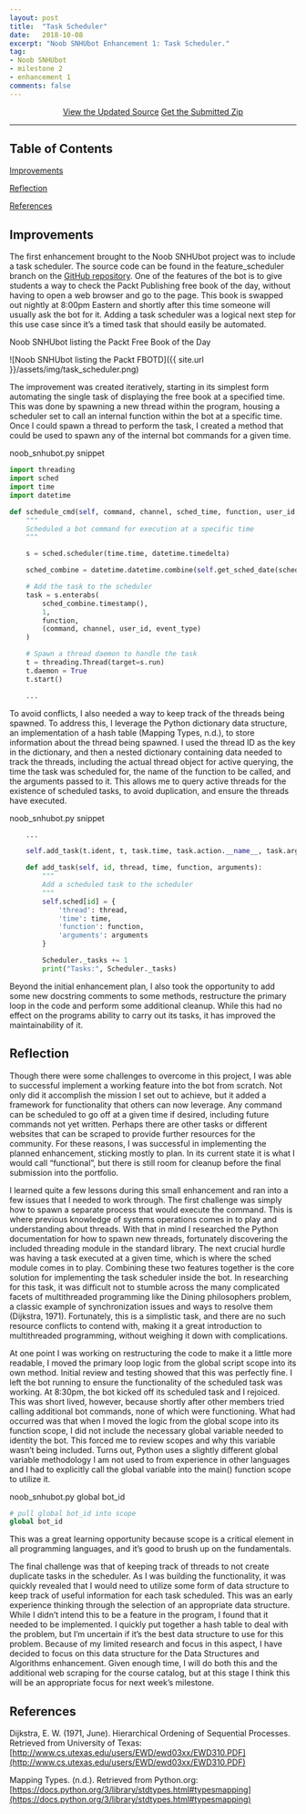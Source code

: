 ```yaml
---
layout: post
title:  "Task Scheduler"
date:   2018-10-08
excerpt: "Noob SNHUbot Enhancement 1: Task Scheduler."
tag:
- Noob SNHUbot
- milestone 2
- enhancement 1
comments: false
---
```


<center><a href="https://github.com/gsfellis/noob_snhubot/tree/feature_scheduler" target="_blank" class="btn btn-success">View the Updated Source</a> <a href="{{ site.url }}/assets/submissions/noob_snhubot-feature_scheduler.zip" class="btn btn-warning">Get the Submitted Zip</a></center>

---

## Table of Contents

[Improvements](#improvements)

[Reflection](#reflection)

[References](#references)

## Improvements

The first enhancement brought to the Noob SNHUbot project was to include a task scheduler.  The source code can be found in the feature_scheduler branch on the [GitHub repository](https://github.com/gsfellis/noob_snhubot/tree/feature_scheduler).  One of the features of the bot is to give students a way to check the Packt Publishing free book of the day, without having to open a web browser and go to the page.  This book is swapped out nightly at 8:00pm Eastern and shortly after this time someone will usually ask the bot for it.  Adding a task scheduler was a logical next step for this use case since it’s a timed task that should easily be automated.

<figcaption>Noob SNHUbot listing the Packt Free Book of the Day</figcaption>

![Noob SNHUbot listing the Packt FBOTD]({{ site.url }}/assets/img/task_scheduler.png)

The improvement was created iteratively, starting in its simplest form automating the single task of displaying the free book at a specified time.  This was done by spawning a new thread within the program, housing a scheduler set to call an internal function within the bot at a specific time.  Once I could spawn a thread to perform the task, I created a method that could be used to spawn any of the internal bot commands for a given time.

<figcaption>noob_snhubot.py snippet</figcaption>

```python
import threading
import sched
import time
import datetime

def schedule_cmd(self, command, channel, sched_time, function, user_id, event_type='message'):
    """
    Scheduled a bot command for execution at a specific time
    """

    s = sched.scheduler(time.time, datetime.timedelta)

    sched_combine = datetime.datetime.combine(self.get_sched_date(sched_time), sched_time)

    # Add the task to the scheduler
    task = s.enterabs(
        sched_combine.timestamp(),
        1,
        function,
        (command, channel, user_id, event_type)
    )

    # Spawn a thread daemon to handle the task
    t = threading.Thread(target=s.run)
    t.daemon = True
    t.start()

    ...
```

To avoid conflicts, I also needed a way to keep track of the threads being spawned.  To address this, I leverage the Python dictionary data structure, an implementation of a hash table (Mapping Types, n.d.), to store information about the thread being spawned.  I used the thread ID as the key in the dictionary, and then a nested dictionary containing data needed to track the threads, including the actual thread object for active querying, the time the task was scheduled for, the name of the function to be called, and the arguments passed to it.  This allows me to query active threads for the existence of scheduled tasks, to avoid duplication, and ensure the threads have executed.  

<figcaption>noob_snhubot.py snippet</figcaption>

```python
    ...

    self.add_task(t.ident, t, task.time, task.action.__name__, task.argument)

    def add_task(self, id, thread, time, function, arguments):
        """
        Add a scheduled task to the scheduler
        """
        self.sched[id] = {
            'thread': thread,
            'time': time,
            'function': function,
            'arguments': arguments
        }

        Scheduler._tasks += 1
        print("Tasks:", Scheduler._tasks)
```

Beyond the initial enhancement plan, I also took the opportunity to add some new docstring comments to some methods, restructure the primary loop in the code and perform some additional cleanup.  While this had no effect on the programs ability to carry out its tasks, it has improved the maintainability of it.

## Reflection

Though there were some challenges to overcome in this project, I was able to successful implement a working feature into the bot from scratch.  Not only did it accomplish the mission I set out to achieve, but it added a framework for functionality that others can now leverage.  Any command can be scheduled to go off at a given time if desired, including future commands not yet written.  Perhaps there are other tasks or different websites that can be scraped to provide further resources for the community.  For these reasons, I was successful in implementing the planned enhancement, sticking mostly to plan.  In its current state it is what I would call “functional”, but there is still room for cleanup before the final submission into the portfolio.

I learned quite a few lessons during this small enhancement and ran into a few issues that I needed to work through.  The first challenge was simply how to spawn a separate process that would execute the command.  This is where previous knowledge of systems operations comes in to play and understanding about threads.  With that in mind I researched the Python documentation for how to spawn new threads, fortunately discovering the included threading module in the standard library.  The next crucial hurdle was having a task executed at a given time, which is where the sched module comes in to play.  Combining these two features together is the core solution for implementing the task scheduler inside the bot.  In researching for this task, it was difficult not to stumble across the many complicated facets of multithreaded programming like the Dining philosophers problem, a classic example of synchronization issues and ways to resolve them (Dijkstra, 1971).  Fortunately, this is a simplistic task, and there are no such resource conflicts to contend with, making it a great introduction to multithreaded programming, without weighing it down with complications.

At one point I was working on restructuring the code to make it a little more readable, I moved the primary loop logic from the global script scope into its own method.  Initial review and testing showed that this was perfectly fine.  I left the bot running to ensure the functionality of the scheduled task was working.  At 8:30pm, the bot kicked off its scheduled task and I rejoiced.  This was short lived, however, because shortly after other members tried calling additional bot commands, none of which were functioning.  What had occurred was that when I moved the logic from the global scope into its function scope, I did not include the necessary global variable needed to identity the bot.  This forced me to review scopes and why this variable wasn’t being included.  Turns out, Python uses a slightly different global variable methodology I am not used to from experience in other languages and I had to explicitly call the global variable into the main() function scope to utilize it.  

<figcaption>noob_snhubot.py global bot_id</figcaption>

```python
# pull global bot_id into scope
global bot_id
```

This was a great learning opportunity because scope is a critical element in all programming languages, and it’s good to brush up on the fundamentals.

The final challenge was that of keeping track of threads to not create duplicate tasks in the scheduler.  As I was building the functionality, it was quickly revealed that I would need to utilize some form of data structure to keep track of useful information for each task scheduled.  This was an early experience thinking through the selection of an appropriate data structure.  While I didn’t intend this to be a feature in the program, I found that it needed to be implemented.  I quickly put together a hash table to deal with the problem, but I’m uncertain if it’s the best data structure to use for this problem.  Because of my limited research and focus in this aspect, I have decided to focus on this data structure for the Data Structures and Algorithms enhancement.  Given enough time, I will do both this and the additional web scraping for the course catalog, but at this stage I think this will be an appropriate focus for next week’s milestone.

## References

Dijkstra, E. W. (1971, June). Hierarchical Ordening of Sequential Processes. Retrieved from University of Texas: [http://www.cs.utexas.edu/users/EWD/ewd03xx/EWD310.PDF](http://www.cs.utexas.edu/users/EWD/ewd03xx/EWD310.PDF)

Mapping Types. (n.d.). Retrieved from Python.org: [https://docs.python.org/3/library/stdtypes.html#typesmapping](https://docs.python.org/3/library/stdtypes.html#typesmapping)
